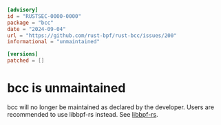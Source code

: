 ```toml
[advisory]
id = "RUSTSEC-0000-0000"
package = "bcc"
date = "2024-09-04"
url = "https://github.com/rust-bpf/rust-bcc/issues/200"
informational = "unmaintained"

[versions]
patched = []
```

# bcc is unmaintained

bcc will no longer be maintained as declared by the developer. Users are recommended to use libbpf-rs instead. See [libbpf-rs](https://github.com/libbpf/libbpf-rs).